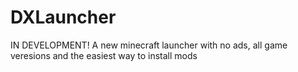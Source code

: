 # DXLauncher
IN DEVELOPMENT! A new minecraft launcher with no ads, all game veresions and the easiest way to install mods
